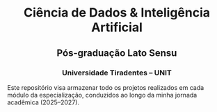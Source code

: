 <h1 align="center">
    Ciência de Dados & Inteligência Artificial
</h1>

<h2 align="center">
    Pós-graduação Lato Sensu
</h2>

<h3 align="center">
    Universidade Tiradentes – UNIT
</h3>

Este repositório visa armazenar todo os projetos realizados em cada módulo da especialização, conduzidos ao longo da minha jornada acadêmica (2025–2027).
